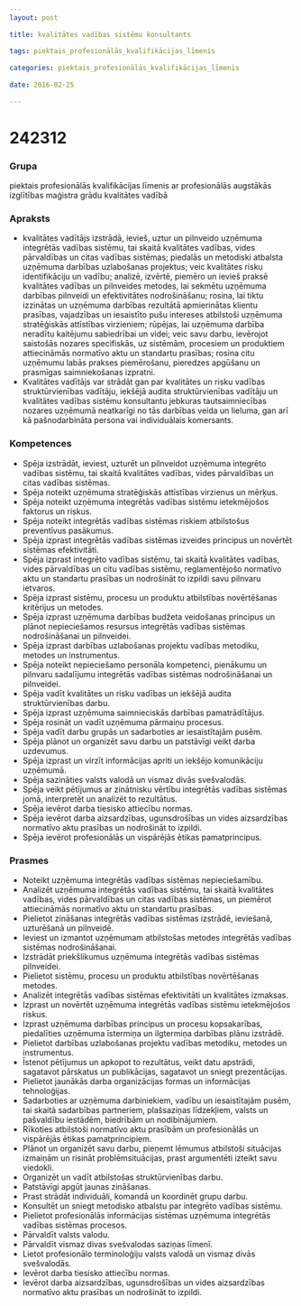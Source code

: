 ```yaml
---
layout: post
    
title: kvalitātes vadības sistēmu konsultants
    
tags: piektais_profesionālās_kvalifikācijas_līmenis
    
categories: piektais_profesionālās_kvalifikācijas_līmenis
    
date: 2016-02-25
    
---
```

# 242312

### Grupa
piektais profesionālās kvalifikācijas līmenis ar profesionālās augstākās izglītības maģistra grādu kvalitātes vadībā

### Apraksts

* kvalitātes vadītājs izstrādā, ievieš, uztur un pilnveido uzņēmuma integrētās vadības sistēmu, tai skaitā kvalitātes vadības, vides pārvaldības un citas vadības sistēmas; piedalās un metodiski atbalsta uzņēmuma darbības uzlabošanas projektus; veic kvalitātes risku identifikāciju un vadību; analizē, izvērtē, piemēro un ievieš praksē kvalitātes vadības un pilnveides metodes, lai sekmētu uzņēmuma darbības pilnveidi un efektivitātes nodrošināšanu; rosina, lai tiktu izzinātas un uzņēmuma darbības rezultātā apmierinātas klientu prasības, vajadzības un iesaistīto pušu intereses atbilstoši uzņēmuma stratēģiskās attīstības virzieniem; rūpējas, lai uzņēmuma darbība neradītu kaitējumu sabiedrībai un videi; veic savu darbu, ievērojot saistošās nozares specifiskās, uz sistēmām, procesiem un produktiem attiecināmās normatīvo aktu un standartu prasības; rosina citu uzņēmumu labās prakses piemērošanu, pieredzes apgūšanu un prasmīgas saimniekošanas izpratni.
* Kvalitātes vadītājs var strādāt gan par kvalitātes un risku vadības struktūrvienības vadītāju, iekšējā audita struktūrvienības vadītāju un kvalitātes vadības sistēmu konsultantu jebkuras tautsaimniecības nozares uzņēmumā neatkarīgi no tās darbības veida un lieluma, gan arī kā pašnodarbināta persona vai individuālais komersants.

### Kompetences

* Spēja izstrādāt, ieviest, uzturēt un pilnveidot uzņēmuma integrēto vadības sistēmu, tai skaitā kvalitātes vadības, vides pārvaldības un citas vadības sistēmas.
* Spēja noteikt uzņēmuma stratēģiskās attīstības virzienus un mērķus.
* Spēja noteikt uzņēmuma integrētās vadības sistēmu ietekmējošos faktorus un riskus.
* Spēja noteikt integrētās vadības sistēmas riskiem atbilstošus preventīvus pasākumus.
* Spēja izprast integrētās vadības sistēmas izveides principus un novērtēt sistēmas efektivitāti.
* Spēja izprast integrēto vadības sistēmu, tai skaitā kvalitātes vadības, vides pārvaldības un citu vadības sistēmu, reglamentējošo normatīvo aktu un standartu prasības un nodrošināt to izpildi savu pilnvaru ietvaros.
* Spēja izprast sistēmu, procesu un produktu atbilstības novērtēšanas kritērijus un metodes.
* Spēja izprast uzņēmuma darbības budžeta veidošanas principus un plānot nepieciešamos resursus integrētās vadības sistēmas nodrošināšanai un pilnveidei.
* Spēja izprast darbības uzlabošanas projektu vadības metodiku, metodes un instrumentus.
* Spēja noteikt nepieciešamo personāla kompetenci, pienākumu un pilnvaru sadalījumu integrētās vadības sistēmas nodrošināšanai un pilnveidei.
* Spēja vadīt kvalitātes un risku vadības un iekšējā audita struktūrvienības darbu.
* Spēja izprast uzņēmuma saimnieciskās darbības pamatrādītājus.
* Spēja rosināt un vadīt uzņēmuma pārmaiņu procesus.
* Spēja vadīt darbu grupās un sadarboties ar iesaistītajām pusēm.
* Spēja plānot un organizēt savu darbu un patstāvīgi veikt darba uzdevumus.
* Spēja izprast un virzīt informācijas apriti un iekšējo komunikāciju uzņēmumā.
* Spēja sazināties valsts valodā un vismaz divās svešvalodās.
* Spēja veikt pētījumus ar zinātnisku vērtību integrētās vadības sistēmas jomā, interpretēt un analizēt to rezultātus.
* Spēja ievērot darba tiesisko attiecību normas.
* Spēja ievērot darba aizsardzības, ugunsdrošības un vides aizsardzības normatīvo aktu prasības un nodrošināt to izpildi.
* Spēja ievērot profesionālās un vispārējās ētikas pamatprincipus.

### Prasmes 
* Noteikt uzņēmuma integrētās vadības sistēmas nepieciešamību.
* Analizēt uzņēmuma integrētās vadības sistēmu, tai skaitā kvalitātes vadības, vides pārvaldības un citas vadības sistēmas, un piemērot attiecināmās normatīvo aktu un standartu prasības.
* Pielietot zināšanas integrētās vadības sistēmas izstrādē, ieviešanā, uzturēšanā un pilnveidē.
* Ieviest un izmantot uzņēmumam atbilstošas metodes integrētās vadības sistēmas nodrošināšanai.
* Izstrādāt priekšlikumus uzņēmuma integrētās vadības sistēmas pilnveidei.
* Pielietot sistēmu, procesu un produktu atbilstības novērtēšanas metodes.
* Analizēt integrētās vadības sistēmas efektivitāti un kvalitātes izmaksas.
* Izprast un novērtēt uzņēmuma integrētās vadības sistēmu ietekmējošos riskus.
* Izprast uzņēmuma darbības principus un procesu kopsakarības, piedalīties uzņēmuma īstermiņa un ilgtermiņa darbības plānu izstrādē.
* Pielietot darbības uzlabošanas projektu vadības metodiku, metodes un instrumentus.
* Īstenot pētījumus un apkopot to rezultātus, veikt datu apstrādi, sagatavot pārskatus un publikācijas, sagatavot un sniegt prezentācijas.
* Pielietot jaunākās darba organizācijas formas un informācijas tehnoloģijas.
* Sadarboties ar uzņēmuma darbiniekiem, vadību un iesaistītajām pusēm, tai skaitā sadarbības partneriem, plašsaziņas līdzekļiem, valsts un pašvaldību iestādēm, biedrībām un nodibinājumiem.
* Rīkoties atbilstoši normatīvo aktu prasībām un profesionālās un vispārējās ētikas pamatprincipiem.
* Plānot un organizēt savu darbu, pieņemt lēmumus atbilstoši situācijas izmaiņām un risināt problēmsituācijas, prast argumentēti izteikt savu viedokli.
* Organizēt un vadīt atbilstošas struktūrvienības darbu.
* Patstāvīgi apgūt jaunas zināšanas.
* Prast strādāt individuāli, komandā un koordinēt grupu darbu.
* Konsultēt un sniegt metodisko atbalstu par integrēto vadības sistēmu.
* Pielietot profesionālās informācijas sistēmas uzņēmuma integrētās vadības sistēmas procesos.
* Pārvaldīt valsts valodu.
* Pārvaldīt vismaz divas svešvalodas saziņas līmenī.
* Lietot profesionālo terminoloģiju valsts valodā un vismaz divās svešvalodās.
* Ievērot darba tiesisko attiecību normas.
* Ievērot darba aizsardzības, ugunsdrošības un vides aizsardzības normatīvo aktu prasības un nodrošināt to izpildi.